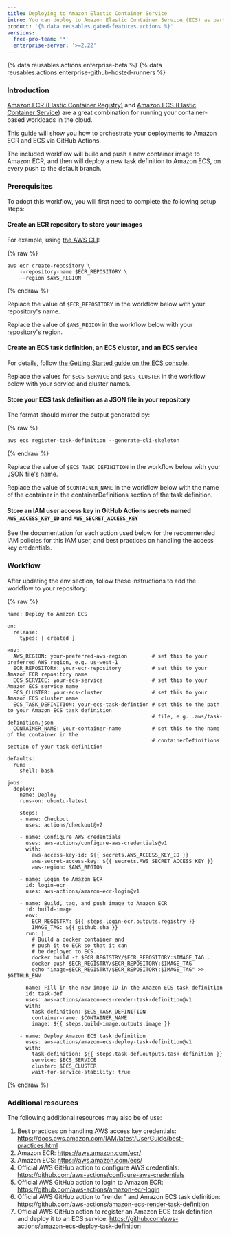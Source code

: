 ```yaml
---
title: Deploying to Amazon Elastic Container Service
intro: You can deploy to Amazon Elastic Container Service (ECS) as part of your continuous deployment (CD) workflows.
product: '{% data reusables.gated-features.actions %}'
versions:
  free-pro-team: '*'
  enterprise-server: '>=2.22'
---
```


{% data reusables.actions.enterprise-beta %}
{% data reusables.actions.enterprise-github-hosted-runners %}

### Introduction
[Amazon ECR (Elastic Container Registry)](https://aws.amazon.com/ecr/) and [Amazon ECS (Elastic Container Service)](https://aws.amazon.com/ecs/) are a great combination for running your container-based workloads in the cloud.

This guide will show you how to orchestrate your deployments to Amazon ECR and ECS via GitHub Actions.

The included workflow will build and push a new container image to Amazon ECR, and then will deploy a new task definition to Amazon ECS, on every push to the default branch.

### Prerequisites
To adopt this workflow, you will first need to complete the following setup steps:

#### Create an ECR repository to store your images
For example, using [the AWS CLI](https://aws.amazon.com/cli/):

{% raw %}
```bash{:copy}
aws ecr create-repository \
    --repository-name $ECR_REPOSITORY \
    --region $AWS_REGION
```
{% endraw %}

Replace the value of `$ECR_REPOSITORY` in the workflow below with your repository's name.

Replace the value of `$AWS_REGION` in the workflow below with your repository's region.

#### Create an ECS task definition, an ECS cluster, and an ECS service
For details, follow [the Getting Started guide on the ECS console](https://us-east-2.console.aws.amazon.com/ecs/home?region=us-east-2#/firstRun).

Replace the values for `$ECS_SERVICE` and `$ECS_CLUSTER` in the workflow below with your service and cluster names.

#### Store your ECS task definition as a JSON file in your repository
The format should mirror the output generated by:

{% raw %}
```bash{:copy}
aws ecs register-task-definition --generate-cli-skeleton
```
{% endraw %}

Replace the value of `$ECS_TASK_DEFINITION` in the workflow below with your JSON file's name.

Replace the value of `$CONTAINER_NAME` in the workflow below with the name of the container in the containerDefinitions section of the task definition.

#### Store an IAM user access key in GitHub Actions secrets named `AWS_ACCESS_KEY_ID` and `AWS_SECRET_ACCESS_KEY`
See the documentation for each action used below for the recommended IAM policies for this IAM user, and best practices on handling the access key credentials.

### Workflow
After updating the env section, follow these instructions to add the workflow to your repository:

{% raw %}
```bash{:copy}
name: Deploy to Amazon ECS

on:
  release:
    types: [ created ]

env:
  AWS_REGION: your-preferred-aws-region        # set this to your preferred AWS region, e.g. us-west-1
  ECR_REPOSITORY: your-ecr-repository          # set this to your Amazon ECR repository name
  ECS_SERVICE: your-ecs-service                # set this to your Amazon ECS service name
  ECS_CLUSTER: your-ecs-cluster                # set this to your Amazon ECS cluster name
  ECS_TASK_DEFINITION: your-ecs-task-defintion # set this to the path to your Amazon ECS task definition
                                               # file, e.g. .aws/task-definition.json
  CONTAINER_NAME: your-container-name          # set this to the name of the container in the
                                               # containerDefinitions section of your task definition

defaults:
  run:
    shell: bash

jobs:
  deploy:
    name: Deploy
    runs-on: ubuntu-latest

    steps:
    - name: Checkout
      uses: actions/checkout@v2

    - name: Configure AWS credentials
      uses: aws-actions/configure-aws-credentials@v1
      with:
        aws-access-key-id: ${{ secrets.AWS_ACCESS_KEY_ID }}
        aws-secret-access-key: ${{ secrets.AWS_SECRET_ACCESS_KEY }}
        aws-region: $AWS_REGION

    - name: Login to Amazon ECR
      id: login-ecr
      uses: aws-actions/amazon-ecr-login@v1

    - name: Build, tag, and push image to Amazon ECR
      id: build-image
      env:
        ECR_REGISTRY: ${{ steps.login-ecr.outputs.registry }}
        IMAGE_TAG: ${{ github.sha }}
      run: |
        # Build a docker container and
        # push it to ECR so that it can
        # be deployed to ECS.
        docker build -t $ECR_REGISTRY/$ECR_REPOSITORY:$IMAGE_TAG .
        docker push $ECR_REGISTRY/$ECR_REPOSITORY:$IMAGE_TAG
        echo "image=$ECR_REGISTRY/$ECR_REPOSITORY:$IMAGE_TAG" >> $GITHUB_ENV

    - name: Fill in the new image ID in the Amazon ECS task definition
      id: task-def
      uses: aws-actions/amazon-ecs-render-task-definition@v1
      with:
        task-definition: $ECS_TASK_DEFINITION
        container-name: $CONTAINER_NAME
        image: ${{ steps.build-image.outputs.image }}

    - name: Deploy Amazon ECS task definition
      uses: aws-actions/amazon-ecs-deploy-task-definition@v1
      with:
        task-definition: ${{ steps.task-def.outputs.task-definition }}
        service: $ECS_SERVICE
        cluster: $ECS_CLUSTER
        wait-for-service-stability: true
```
{% endraw %}

### Additional resources
The following additional resources may also be of use:

1. Best practices on handling AWS access key credentials: https://docs.aws.amazon.com/IAM/latest/UserGuide/best-practices.html
1. Amazon ECR: https://aws.amazon.com/ecr/
1. Amazon ECS: https://aws.amazon.com/ecs/
1. Official AWS GitHub action to configure AWS credentials: https://github.com/aws-actions/configure-aws-credentials
1. Official AWS GitHub action to login to Amazon ECR: https://github.com/aws-actions/amazon-ecr-login
1. Official AWS GitHub action to “render” and Amazon ECS task definition: https://github.com/aws-actions/amazon-ecs-render-task-definition
1. Official AWS GitHub action to register an Amazon ECS task definition and deploy it to an ECS service: https://github.com/aws-actions/amazon-ecs-deploy-task-definition
